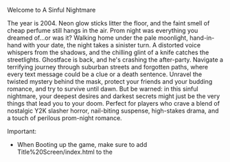 Welcome to A Sinful Nightmare

The year is 2004. Neon glow sticks litter the floor, and the faint smell of cheap perfume still hangs in the air. Prom night was everything you dreamed of…or was it? Walking home under the pale moonlight, hand-in-hand with your date, the night takes a sinister turn. A distorted voice whispers from the shadows, and the chilling glint of a knife catches the streetlights. Ghostface is back, and he's crashing the after-party. Navigate a terrifying journey through suburban streets and forgotten paths, where every text message could be a clue or a death sentence. Unravel the twisted mystery behind the mask, protect your friends and your budding romance, and try to survive until dawn. But be warned: in this sinful nightmare, your deepest desires and darkest secrets might just be the very things that lead you to your doom. Perfect for players who crave a blend of nostalgic Y2K slasher horror, nail-biting suspense, high-stakes drama, and a touch of perilous prom-night romance.

Important:

- When Booting up the game, make sure to add Title%20Screen/index.html to the
